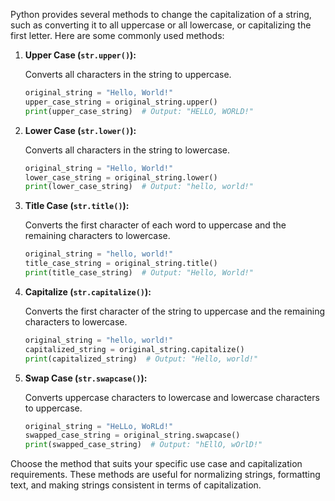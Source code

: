 Python provides several methods to change the capitalization of a string, such as converting it to all uppercase or all lowercase, or capitalizing the first letter. Here are some commonly used methods:

1. **Upper Case (`str.upper()`):**

   Converts all characters in the string to uppercase.

   ```python
   original_string = "Hello, World!"
   upper_case_string = original_string.upper()
   print(upper_case_string)  # Output: "HELLO, WORLD!"
   ```

2. **Lower Case (`str.lower()`):**

   Converts all characters in the string to lowercase.

   ```python
   original_string = "Hello, World!"
   lower_case_string = original_string.lower()
   print(lower_case_string)  # Output: "hello, world!"
   ```

3. **Title Case (`str.title()`):**

   Converts the first character of each word to uppercase and the remaining characters to lowercase.

   ```python
   original_string = "hello, world!"
   title_case_string = original_string.title()
   print(title_case_string)  # Output: "Hello, World!"
   ```

4. **Capitalize (`str.capitalize()`):**

   Converts the first character of the string to uppercase and the remaining characters to lowercase.

   ```python
   original_string = "hello, world!"
   capitalized_string = original_string.capitalize()
   print(capitalized_string)  # Output: "Hello, world!"
   ```

5. **Swap Case (`str.swapcase()`):**

   Converts uppercase characters to lowercase and lowercase characters to uppercase.

   ```python
   original_string = "HeLLo, WoRLd!"
   swapped_case_string = original_string.swapcase()
   print(swapped_case_string)  # Output: "hEllO, wOrlD!"
   ```

Choose the method that suits your specific use case and capitalization requirements. These methods are useful for normalizing strings, formatting text, and making strings consistent in terms of capitalization.
